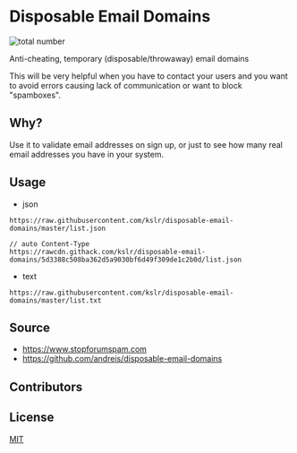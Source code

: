 # Disposable Email Domains

![total number](https://img.shields.io/endpoint.svg?color=blue&style=for-the-badge&url=https%3A%2F%2Fraw.githubusercontent.com%2Fkslr%2Fdisposable-email-domains%2Fmaster%2Fshields.json)

Anti-cheating, temporary (disposable/throwaway) email domains

This will be very helpful when you have to contact your users and you want to avoid errors causing lack of communication or want to block "spamboxes".

## Why?

Use it to validate email addresses on sign up, or just to see how many real email addresses you have in your system.

## Usage
* json

``` 
https://raw.githubusercontent.com/kslr/disposable-email-domains/master/list.json

// auto Content-Type
https://rawcdn.githack.com/kslr/disposable-email-domains/5d3388c508ba362d5a9030bf6d49f309de1c2b0d/list.json
```
* text
```
https://raw.githubusercontent.com/kslr/disposable-email-domains/master/list.txt
```
## Source
* https://www.stopforumspam.com
* https://github.com/andreis/disposable-email-domains

## Contributors


## License
[MIT](LICENSE)
